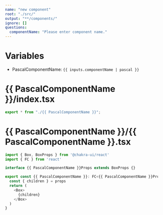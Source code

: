 ```yaml
---
name: "new component"
root: "./src/"
output: "**/components/"
ignore: []
questions:
  componentName: "Please enter component name."
---
```


# Variables

- PascalComponentName: `{{ inputs.componentName | pascal }}`

# {{ PascalComponentName }}/index.tsx

```typescript
export * from "./{{ PascalComponentName }}";
```

# {{ PascalComponentName }}/{{ PascalComponentName }}.tsx

```typescript
import { Box, BoxProps } from '@chakra-ui/react'
import { FC } from 'react'

interface {{ PascalComponentName }}Props extends BoxProps {}

export const {{ PascalComponentName }}: FC<{{ PascalComponentName }}Props> = (props) => {
  const { children } = props
  return (
    <Box>
      {children}
    </Box>
  )
}
```
